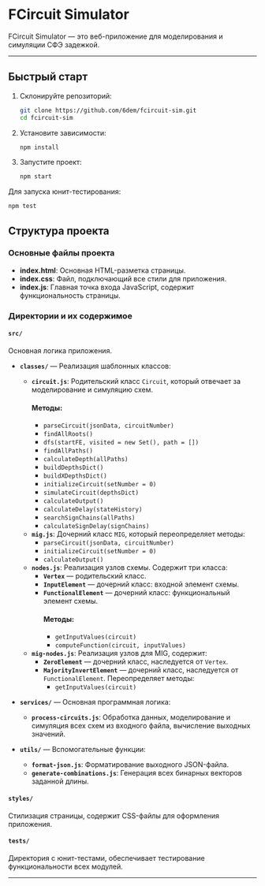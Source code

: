 # FCircuit Simulator

FCircuit Simulator — это веб-приложение для моделирования и симуляции СФЭ задежкой.

---

## Быстрый старт

1. Склонируйте репозиторий:
    ```bash
    git clone https://github.com/6dem/fcircuit-sim.git
    cd fcircuit-sim
    ```
2. Установите зависимости:
    ```bash
    npm install
    ```
3. Запустите проект:
    ```bash
    npm start
    ```

Для запуска юнит-тестирования:

```bash
npm test
```

## Структура проекта

### Основные файлы проекта

-   **index.html**: Основная HTML-разметка страницы.
-   **index.css**: Файл, подключающий все стили для приложения.
-   **index.js**: Главная точка входа JavaScript, содержит функциональность страницы.

### Директории и их содержимое

#### `src/`

Основная логика приложения.

-   **`classes/`** — Реализация шаблонных классов:

    -   **`circuit.js`**: Родительский класс `Circuit`, который отвечает за моделирование и симуляцию схем.
        #### Методы:
        -   `parseCircuit(jsonData, circuitNumber)`
        -   `findAllRoots()`
        -   `dfs(startFE, visited = new Set(), path = [])`
        -   `findAllPaths()`
        -   `calculateDepth(allPaths)`
        -   `buildDepthsDict()`
        -   `buildXDepthsDict()`
        -   `initializeCircuit(setNumber = 0)`
        -   `simulateCircuit(depthsDict)`
        -   `calculateOutput()`
        -   `calculateDelay(stateHistory)`
        -   `searchSignChains(allPaths)`
        -   `calculateSignDelay(signChains)`
    -   **`mig.js`**: Дочерний класс `MIG`, который переопределяет методы:
        -   `parseCircuit(jsonData, circuitNumber)`
        -   `initializeCircuit(setNumber = 0)`
        -   `calculateOutput()`
    -   **`nodes.js`**: Реализация узлов схемы. Содержит три класса:
        -   **`Vertex`** — родительский класс.
        -   **`InputElement`** — дочерний класс: входной элемент схемы.
        -   **`FunctionalElement`** — дочерний класс: функциональный элемент схемы.
            #### Методы:
            -   `getInputValues(circuit)`
            -   `computeFunction(circuit, inputValues)`
    -   **`mig-nodes.js`**: Реализация узлов для MIG, содержит:
        -   **`ZeroElement`** — дочерний класс, наследуется от `Vertex`.
        -   **`MajorityInvertElement`** — дочерний класс, наследуется от `FunctionalElement`. Переопределяет методы:
            -   `getInputValues(circuit)`

-   **`services/`** — Основная программная логика:

    -   **`process-circuits.js`**: Обработка данных, моделирование и симуляция всех схем из входного файла, вычисление выходных значений.

-   **`utils/`** — Вспомогательные функции:
    -   **`format-json.js`**: Форматирование выходного JSON-файла.
    -   **`generate-combinations.js`**: Генерация всех бинарных векторов заданной длины.

#### `styles/`

Стилизация страницы, содержит CSS-файлы для оформления приложения.

#### `tests/`

Директория с юнит-тестами, обеспечивает тестирование функциональности всех модулей.

---
